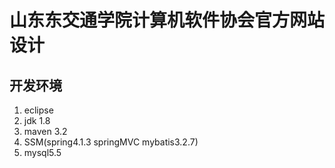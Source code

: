 # 山东东交通学院计算机软件协会官方网站设计
## 开发环境
1. eclipse
2. jdk 1.8
3. maven 3.2
4. SSM(spring4.1.3  springMVC  mybatis3.2.7)
5. mysql5.5


